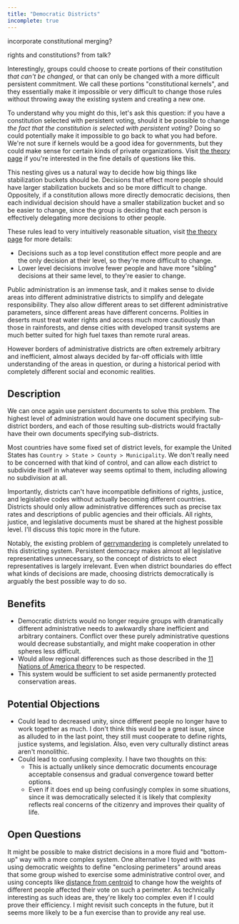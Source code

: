 ```yaml
---
title: "Democratic Districts"
incomplete: true
---
```


incorporate constitutional merging?




rights and constitutions? from talk?




Interestingly, groups could choose to create portions of their constitution *that can't be changed*, or that can only be changed with a more difficult persistent commitment. We call these portions "constitutional kernels", and they essentially make it impossible or very difficult to change those rules without throwing away the existing system and creating a new one.

To understand why you might do this, let's ask this question: if you have a constitution selected with persistent voting, should it be possible to change *the fact that the constitution is selected with persistent voting*? Doing so could potentially make it impossible to go back to what you had before. We're not sure if kernels would be a good idea for governments, but they could make sense for certain kinds of private organizations. Visit [the theory page](TODO) if you're interested in the fine details of questions like this.




This nesting gives us a natural way to decide how big things like stabilization buckets should be. Decisions that effect more people should have larger stabilization buckets and so be more difficult to change. Oppositely, if a constitution allows more directly democratic decisions, then each individual decision should have a smaller stabilization bucket and so be easier to change, since the group is deciding that each person is effectively delegating more decisions to other people.

These rules lead to very intuitively reasonable situation, visit [the theory page](TODO) for more details:

- Decisions such as a top level constitution effect more people and are the only decision at their level, so they're more difficult to change.
- Lower level decisions involve fewer people and have more "sibling" decisions at their same level, to they're easier to change.







Public administration is an immense task, and it makes sense to divide areas into different administrative districts to simplify and delegate responsibility. They also allow different areas to set different administrative parameters, since different areas have different concerns. Polities in deserts must treat water rights and access much more cautiously than those in rainforests, and dense cities with developed transit systems are much better suited for high fuel taxes than remote rural areas.

However borders of administrative districts are often extremely arbitrary and inefficient, almost always decided by far-off officials with little understanding of the areas in question, or during a historical period with completely different social and economic realities.

## Description

We can once again use persistent documents to solve this problem. The highest level of administration would have one document specifying sub-district borders, and each of those resulting sub-districts would fractally have their own documents specifying sub-districts.

Most countries have some fixed set of district levels, for example the United States has `Country > State > County > Municipality`. We don't really need to be concerned with that kind of control, and can allow each district to subdivide itself in whatever way seems optimal to them, including allowing no subdivision at all.

Importantly, districts can't have incompatible definitions of rights, justice, and legislative codes without actually becoming different countries. Districts should only allow administrative differences such as precise tax rates and descriptions of public agencies and their officials. All rights, justice, and legislative documents must be shared at the highest possible level. I'll discuss this topic more in the future.

Notably, the existing problem of [gerrymandering](https://en.wikipedia.org/wiki/Gerrymandering) is completely unrelated to this districting system. Persistent democracy makes almost all legislative representatives unnecessary, so the concept of districts to elect representatives is largely irrelevant. Even when district boundaries do effect what kinds of decisions are made, choosing districts democratically is arguably the best possible way to do so.

<!-- Both bottom-up and top-down districting are interesting to consider. Top-down is useful for situations in which some kind of escalation is necessary, such as in court appeals to higher levels. -->

## Benefits

- Democratic districts would no longer require groups with dramatically different administrative needs to awkwardly share inefficient and arbitrary containers. Conflict over these purely administrative questions would decrease substantially, and might make cooperation in other spheres less difficult.
- Would allow regional differences such as those described in the [11 Nations of America theory](https://en.wikipedia.org/wiki/American_Nations) to be respected.
- This system would be sufficient to set aside permanently protected conservation areas.

## Potential Objections

- Could lead to decreased unity, since different people no longer have to work together as much. I don't think this would be a great issue, since as alluded to in the last point, they still must cooperate to define rights, justice systems, and legislation. Also, even very culturally distinct areas aren't monolithic.
- Could lead to confusing complexity. I have two thoughts on this:
  - This is actually unlikely since democratic documents encourage acceptable consensus and gradual convergence toward better options.
  - Even if it does end up being confusingly complex in some situations, since it was democratically selected it is likely that complexity reflects real concerns of the citizenry and improves their quality of life.

## Open Questions

It might be possible to make district decisions in a more fluid and "bottom-up" way with a more complex system. One alternative I toyed with was using democratic weights to define "enclosing perimeters" around areas that some group wished to exercise some administrative control over, and using concepts like [distance from centroid](https://en.wikipedia.org/wiki/Centroid) to change how the weights of different people affected their vote on such a perimeter. As technically interesting as such ideas are, they're likely too complex even if I could prove their efficiency. I might revisit such concepts in the future, but it seems more likely to be a fun exercise than to provide any real use.



<!--
Borders are almost always decided by far-off officials who have little understanding of the places they draw borders around. Often borders are drawn for nationalistic, oppressive, or exclusionary reasons. Borders between nations cause immense harm to the human rights of communities caught between them, and to all people who might wish to cross them. Intra-national borders that delineate different administrative districts are often arbitrary and inefficient.

We feel that nationalism and migration-restricting borders are unethical and should be transcended, but we realize this is a difficult problem and give more thoughts in future chapters. However, the delineation of different administrative zones can have immense value, since different areas have different concerns. Polities in deserts must treat water rights and access much more cautiously than those in rainforests, and dense cities with developed transit systems are much better suited for high fuel taxes than remote rural areas.

This chapter gives a system for defining intra-national borders.

# Constraints

A system for defining administrative borders has a few purposes.

- We want a composition of districts that brings greatest democratic satisfaction to the people living in them.

Do we care if districts can cross-cut?
Do we care if there is always some "organic hierarchy" that allows things like escalation of court cases?


It almost certainly makes more sense to just have a defined number of district strata, and each level of the strata has a democratic document describing its level of districts.


- We want to make districts where more people are closer together, essentially ones where the center of population is closer to the center of the district? That will make pretty districts, but does that matter?
- What we really want is districts where people are most okay with being in the district.
- The general idea will be that aligned people will in general try to expand their borders to increase their tax base, and there should be some limit to this.

# Potential Solution


We have already described a proposed unified model of taxation, but it is reasonable for different areas to have different precise tax rates, and to have their own institutions and officials to administer to local concerns.

- Suppose there is a nation with democratic systems like those we've already described. There is a single unifying constitution with a bill of rights that all citizens in this nation can use democratic weights to propose new versions of. This means that the entire nation has the same justice code, and different areas only differ by their administrative code. This constitution defines the democratic mechanisms used to make decisions, the protocols for creating administrative districts, and what powers administrative districts can have.
- The entire nation is itself an administrative district with a separate administrative code, defining what institutions this district currently has, what offices control them, what precise tax rates apply in this district, and any other administrative questions such as zoning laws (which at the national level should be very abstract or nonexistent). Citizens use democratic weights to nominate or support different versions of this code in a Persistent Democratic Editing fashion.

At any time, anyone can use democratic weights to propose a district at any level of administration. The district they propose is defined as a connected perimeter of districts (at the bottom level these districts are distinct properties as defined by the common resource tax).

Anyone else could propose a district with intersecting borders, and the district with a higher ratio of weight support vs "difficulty" would take precedence in any intersecting border over a district with a smaller ratio.

The difficulty of maintaining a district would be proportional to the number of people within it, not the amount of land it covered.
To support a proposed district, a person must reside in that district (likely as defined by primary residence), and their weight would be scaled by `weights / (distance_to_closest_border + distance_to_geometric_center)`. I conjecture that this formula will minimize the size and maximize the convexness of the districts?

What do we even exactly want?



https://en.wikipedia.org/wiki/Centroid
https://blog.mapbox.com/a-new-algorithm-for-finding-a-visual-center-of-a-polygon-7c77e6492fbc

-->
